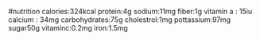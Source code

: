 #nutrition
calories:324kcal 
protein:4g
sodium:11mg
fiber:1g
vitamin a : 15iu
calcium : 34mg
carbohydrates:75g
cholestrol:1mg
pottassium:97mg
sugar50g
vitaminc:0.2mg
iron:1.5mg